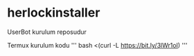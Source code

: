 # herlockinstaller

UserBot kurulum reposudur 

Termux kurulum kodu ''' bash <(curl -L https://bit.ly/3lWr1oI) '''
